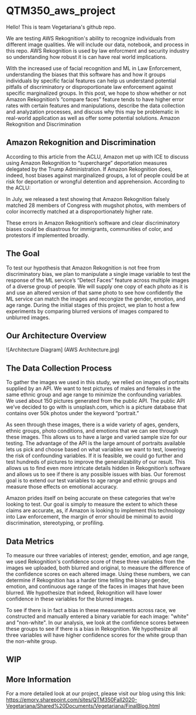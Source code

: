 # QTM350_aws_project

Hello! This is team Vegetariana's github repo. 

We are testing AWS Rekognition's ability to recognize individuals from different image qualities. We will include our data, notebook, and process in this repo. AWS Rekognition is used by law enforcment and security industry so understanding how robust it is can have real world implications.

With the increased use of facial recognition and ML in Law Enforcement, understanding the biases that this software has and how it groups individuals by specific facial features can help us understand potential pitfalls of discriminatory or disproportionate law enforcement against specific marginalized groups. In this post, we hope to show whether or not Amazon Rekognition’s “compare faces” feature tends to have higher error rates with certain features and manipulations, describe the data collection and analyzation processes, and discuss why this may be problematic in real-world application as well as offer some potential solutions.
Amazon Rekognition and Discrimination


## Amazon Rekognition and Discrimination

According to this article from the ACLU, Amazon met up with ICE to discuss using Amazon Rekognition to “supercharge” deportation measures delegated by the Trump Administration. If Amazon Rekognition does, indeed, host biases against marginalized groups, a lot of people could be at risk for deportation or wrongful detention and apprehension. According to the ACLU:

In July, we released a test showing that Amazon Rekognition falsely matched 28 members of Congress with mugshot photos, with members of color incorrectly matched at a disproportionately higher rate.

These errors in Amazon Rekognition’s software and clear discriminatory biases could be disastrous for immigrants, communities of color, and protestors if implemented broadly.


## The Goal

To test our hypothesis that Amazon Rekognition is not free from discriminatory bias, we plan to manipulate a single image variable to test the response of the ML service’s “Detect Faces” feature across multiple images of a diverse group of people. We will supply one copy of each photo as it is and use an altered version of that same photo to see how confidently the ML service can match the images and recongize the gender, emotion, and age range. During the initial stages of this project, we plan to host a few experiments by comparing blurred versions of images compared to unblurred images.


## Our Architecture Overview

![Architecture Diagram] (AWS Architecture.jpg)

## The Data Collection Process

To gather the images we used in this study, we relied on images of portraits supplied by an API. We want to test pictures of males and females in the same ethnic group and age range to minimize the confounding variables. We used about 150 pictures generated from the public API. The public API we’ve decided to go with is unsplash.com, which is a picture database that contains over 50k photos under the keyword “portrait.”

As seen through these images, there is a wide variety of ages, genders, ethnic groups, photo conditions, and emotions that we can see through these images. This allows us to have a large and varied sample size for our testing. The advantage of the API is the large amount of portraits available lets us pick and choose based on what variables we want to test, lowering the risk of confounding variables. If it is feasible, we could go further and test hundreds of pictures to improve the generalizability of our result. This allows us to find even more intricate details hidden in Rekognition’s software and allows us to see if there is any possible issues with bias. Our foremost goal is to extend our test variables to age range and ethnic groups and measure those effects on emotional accuracy.

Amazon prides itself on being accurate on these categories that we’re looking to test. Our goal is simply to measure the extent to which these claims are accurate, as, if Amazon is looking to implement this technology into Law enforcement, the margin of error should be minimal to avoid discrimination, stereotyping, or profiling.


## Data Metrics

To measure our three variables of interest; gender, emotion, and age range, we used Rekognition's confidence score of these three variables from the images we uploaded, both blurred and original, to measure the difference of the confidence scores on each altered image. Using these numbers, we can determine if Rekognition has a harder time telling the binary gender, emotion, and continuous age range of the faces in images that have been blurred. We hypothesize that indeed, Rekognition will have lower confidence in these variables for the blurred images.

To see if there is in fact a bias in these measurements across race, we constructed and manually entered a binary variable for each image: "white" and "non-white". In our analysis, we look at the confidence scores between these groups to see if there is a bias in Rekognition. We hypothesize all three variables will have higher confidence scores for the white group than the non-white group.

## WIP

## More Information
For a more detailed look at our project, please visit our blog using this link: https://emory.sharepoint.com/sites/QTM350Fall2020-Vegetariana/Shared%20Documents/Vegetariana/FinalBlog.html
